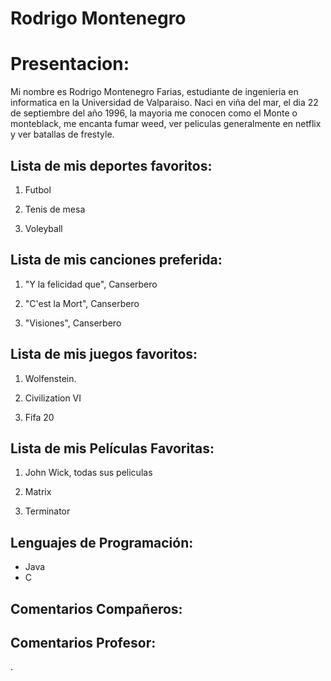 # Rodrigo Montenegro

# Presentacion:

Mi nombre es Rodrigo Montenegro Farias, estudiante de ingenieria en informatica en la  Universidad de Valparaiso.
Naci en viña del mar, el dia 22 de septiembre del año 1996, la mayoria me conocen como el Monte o monteblack,
me encanta fumar weed, ver peliculas generalmente en netflix y ver batallas de frestyle.


## Lista de mis deportes favoritos:
1. Futbol
   
2. Tenis de mesa
   
3. Voleyball

## Lista de mis canciones preferida:

1. "Y la felicidad que", Canserbero
   
2. "C'est la Mort", Canserbero
   
3. "Visiones", Canserbero




## Lista de mis juegos favoritos:
1. Wolfenstein.
   
2. Civilization VI
   
3. Fifa 20


## Lista de mis Películas Favoritas:
1. John Wick, todas sus peliculas
   
2. Matrix

3. Terminator

## Lenguajes de Programación:

- Java
- C

## Comentarios Compañeros:

## Comentarios Profesor:

.
